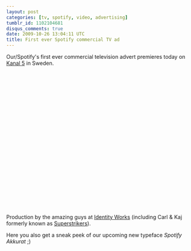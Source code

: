 ```yaml
---
layout: post
categories: [tv, spotify, video, advertising]
tumblr_id: 1102104681
disqus_comments: true
date: 2009-10-26 13:04:11 UTC
title: First ever Spotify commercial TV ad
---
```


Our/Spotify's first ever commercial television advert premieres today on [Kanal 5](http://kanal5.se/) in Sweden.

<object width="600" height="365"><param name="movie" value="http://www.youtube.com/v/-H33tFGP0iA&hl=en&fs=1&rel=0"></param><param name="allowFullScreen" value="true"></param><param name="allowscriptaccess" value="always"></param><embed src="http://www.youtube.com/v/-H33tFGP0iA&hl=en&fs=1&rel=0" type="application/x-shockwave-flash" allowscriptaccess="always" allowfullscreen="true" width="600" height="365"></embed></object>

Production by the amazing guys at [Identity Works](http://www.identityworks.se/) (including Carl & Kaj formerly known as [Superstrikers](http://superstrikers.se/)).

Here you also get a sneak peek of our upcoming new typeface *Spotify Akkurat* ;)
